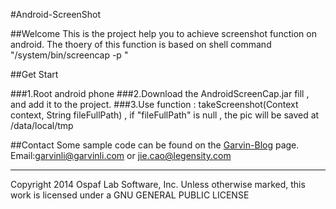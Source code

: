 #Android-ScreenShot

##Welcome
This is the project help you to achieve screenshot function on android.
The thoery of this function is based on shell command "/system/bin/screencap -p "

##Get Start

###1.Root android phone 
###2.Download the AndroidScreenCap.jar fill , and add it to the project.
###3.Use function : takeScreenshot(Context context, String fileFullPath) , if "fileFullPath" is null , the pic will be saved at /data/local/tmp

##Contact
Some sample code can be found on the [Garvin-Blog](http://blog.csdn.net/buptgshengod) page.  
Email:garvinli@garvinli.com or jie.cao@legensity.com  
      



- - -
Copyright 2014 Ospaf Lab Software, Inc. Unless otherwise marked, this work is licensed under a GNU GENERAL PUBLIC LICENSE


